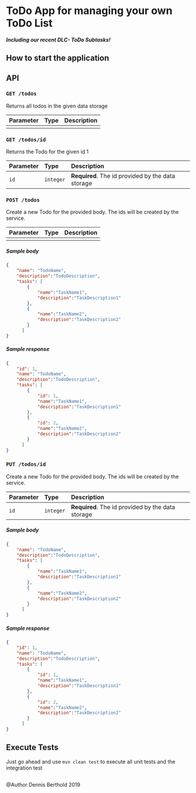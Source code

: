 # ToDo App for managing your own ToDo List 

##### Including our recent DLC- ToDo Subtasks!

How to start the application
---



API
---
### `GET /todos`
Returns all todos in the given data storage

| Parameter | Type | Description |
| :--- | :--- | :--- |
|  |  |  |

### `GET /todos/id`
Returns the Todo for the given id 1

| Parameter | Type | Description |
| :--- | :--- | :--- |
| `id` | `integer` | **Required**. The id provided by the data storage |

### `POST /todos`
Create a new Todo for the provided body.  The ids will be created by the service.

| Parameter | Type | Description |
| :--- | :--- | :--- |
|  |  |  |

##### Sample body
```json
{
	"name": "TodoName",
	"description":"TodoDescription",
	"tasks": [
        {
            "name":"TaskName1",
            "description":"TaskDescription1"
        },
        {
            "name":"TaskName2",
            "description":"TaskDescription2"
        }
      ]
}
```
##### Sample response
```json
{
    "id": 1,
	"name": "TodoName",
	"description":"TodoDescription",
	"tasks": [
        {
            "id": 1,
            "name":"TaskName1",
            "description":"TaskDescription1"
        },
        {
            "id": 2,
            "name":"TaskName2",
            "description":"TaskDescription2"
        }
      ]
}
```

### `PUT /todos/id`
Create a new Todo for the provided body.  The ids will be created by the service.

| Parameter | Type | Description |
| :--- | :--- | :--- |
| `id` | `integer` | **Required**. The id provided by the data storage |

##### Sample body
```json
{
	"name": "TodoName",
	"description":"TodoDescription",
	"tasks": [
        {
            "name":"TaskName1",
            "description":"TaskDescription1"
        },
        {
            "name":"TaskName2",
            "description":"TaskDescription2"
        }
      ]
}
```
##### Sample response
```json
{
    "id": 1,
	"name": "TodoName",
	"description":"TodoDescription",
	"tasks": [
        {
            "id": 1,
            "name":"TaskName1",
            "description":"TaskDescription1"
        },
        {
            "id": 2,
            "name":"TaskName2",
            "description":"TaskDescription2"
        }
      ]
}
```


Execute Tests
---
Just go ahead and use `mvn clean test` to execute all unit tests and the integration test 
##

@Author Dennis Berthold 2019
